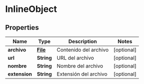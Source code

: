 

# InlineObject

## Properties

Name | Type | Description | Notes
------------ | ------------- | ------------- | -------------
**archivo** | [**File**](File.md) | Contenido del archivo |  [optional]
**url** | **String** | URL del archivo |  [optional]
**nombre** | **String** | Nombre del archivo |  [optional]
**extension** | **String** | Extensión del archivo |  [optional]



